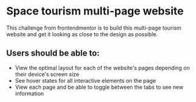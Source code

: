 # Space tourism multi-page website
This challenge from frontendmentor is to build this multi-page tourism website and get it looking as close to the design as possible.

## Users should be able to:
- View the optimal layout for each of the website's pages depending on their device's screen size
- See hover states for all interactive elements on the page
- View each page and be able to toggle between the tabs to see new information

